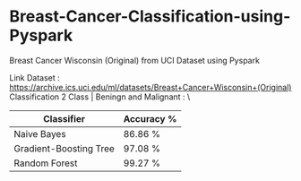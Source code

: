 # Breast-Cancer-Classification-using-Pyspark
Breast Cancer Wisconsin (Original) from UCI Dataset using Pyspark

Link Dataset : https://archive.ics.uci.edu/ml/datasets/Breast+Cancer+Wisconsin+(Original) \
Classification 2 Class | Beningn and Malignant : \

| Classifier  | Accuracy % |
| ------------- | ------------- |
| Naive Bayes  | 86.86 %  |
| Gradient-Boosting Tree | 97.08 %  |
| Random Forest | 99.27 % |

